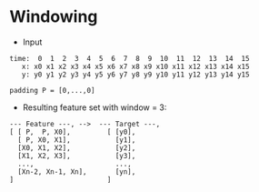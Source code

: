 # Windowing

- Input

```raw
time:  0  1  2  3  4  5  6  7  8  9  10  11  12  13  14  15
   x: x0 x1 x2 x3 x4 x5 x6 x7 x8 x9 x10 x11 x12 x13 x14 x15
   y: y0 y1 y2 y3 y4 y5 y6 y7 y8 y9 y10 y11 y12 y13 y14 y15
   
padding P = [0,...,0]
```

- Resulting feature set with window = 3:
```raw
--- Feature ---, -->  --- Target ---,
[ [ P,  P, X0],         [ [y0],
  [ P, X0, X1],           [y1],
  [X0, X1, X2],           [y2],
  [X1, X2, X3],           [y3],
  ...,                    ...,
  [Xn-2, Xn-1, Xn],       [yn],
]                       ] 
```
